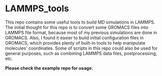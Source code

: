 # LAMMPS_tools

This repo contains some useful tools to build MD simulations in LAMMPS. The initial thought for this repo is to convert some GROMACS files into LAMMPS file format, because most of my previous simulations are done in GROMACS. Also, I found it easier to build initial configuration files in GROMACS, which provides plenty of built-in tools to help manipulate molecules' coordinates.
Some of scripts in this repo could also be used for general purposes, such as combining LAMMPS data files, postprocessing, etc.

**Please check the example repo for usage.**
